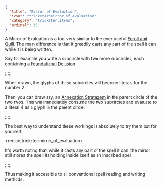 ```json
{
  "title": "Mirror of Evaluation",
  "icon": "trickster:mirror_of_evaluation",
  "category": "trickster:items",
  "ordinal": 35
}
```

A Mirror of Evaluation is a tool very similar to the ever-useful [Scroll and Quill](^trickster:items/scroll_and_quill).
The main difference is that it greedily casts any part of the spell it can while it is being written.


Say for example you write a subcircle with two more subcircles, each containing a [Foundational Delusion](^trickster:constants#1).

;;;;;

When drawn, the glyphs of these subcircles will become literals for the number 2.


Then, you can draw say, an [Annexation Stratagem](^trickster:distortions/arithmetic#2) in the parent circle of the two twos.
This will immediately consume the two subcircles and evaluate to a literal 4 as a glyph in the parent circle.

;;;;;

The best way to understand these workings is absolutely to try them out for yourself:

<recipe;trickster:mirror_of_evaluation>

It's worth noting that, while it casts any part of the spell it can, the mirror still stores the spell its holding 
inside itself as an inscribed spell. 

;;;;;

Thus making it accessible to all conventional spell reading and writing methods.

